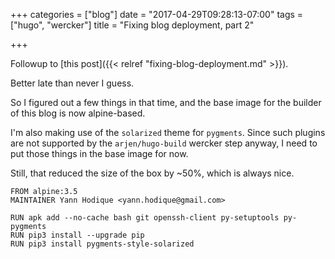 +++
categories = ["blog"]
date = "2017-04-29T09:28:13-07:00"
tags = ["hugo", "wercker"]
title = "Fixing blog deployment, part 2"

+++

Followup to [this post]({{< relref "fixing-blog-deployment.md" >}}).

Better late than never I guess.

So I figured out a few things in that time, and the base image for the builder
of this blog is now alpine-based.

I'm also making use of the `solarized` theme for `pygments`. Since such plugins
are not supported by the `arjen/hugo-build` wercker step anyway, I need to put
those things in the base image for now.

Still, that reduced the size of the box by ~50%, which is always nice.

```docker
FROM alpine:3.5
MAINTAINER Yann Hodique <yann.hodique@gmail.com>

RUN apk add --no-cache bash git openssh-client py-setuptools py-pygments
RUN pip3 install --upgrade pip
RUN pip3 install pygments-style-solarized
```
